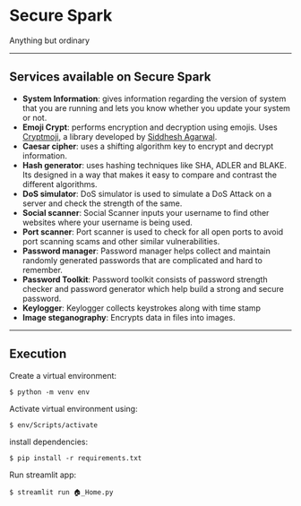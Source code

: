 # Secure Spark

Anything but ordinary
___________________________________________________

## Services available on Secure Spark

- **System Information**: gives information regarding the version of system that you are running and lets you know whether you update your system or not.
- **Emoji Crypt**: performs encryption and decryption using emojis. Uses [Cryptmoji](https://pypi.org/project/cryptmoji/), a library developed by [Siddhesh Agarwal](https://github.com/Siddhesh-Agarwal).
- **Caesar cipher**: uses a shifting algorithm key to encrypt and decrypt information.
- **Hash generator**: uses hashing techniques like  SHA, ADLER and BLAKE. Its designed in a way that makes it easy to compare and contrast the different algorithms.
- **DoS simulator**: DoS simulator is used to simulate a DoS Attack on a server and check the strength of the same.
- **Social scanner**: Social Scanner inputs your username to find other websites where your username is being used.
- **Port scanner**: Port scanner is used to check for all open ports to avoid port scanning scams and other similar vulnerabilities.
- **Password manager**: Password manager helps collect and maintain randomly generated passwords that are complicated and hard to remember.
- **Password Toolkit**: Password toolkit consists of password strength checker and password generator which help build a strong and secure password.
- **Keylogger**: Keylogger collects keystrokes along with time stamp
- **Image steganography**: Encrypts data in files into images.

___________________________________________________

## Execution

Create a virtual environment:

    $ python -m venv env
    
Activate virtual environment using:
    
    $ env/Scripts/activate

install dependencies:

    $ pip install -r requirements.txt
    
Run streamlit app:
    
    $ streamlit run 🏠_Home.py
